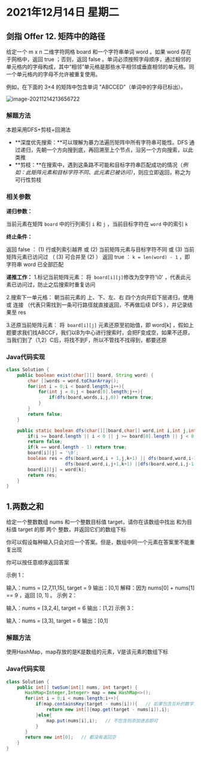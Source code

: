 #                                 2021年12月14日 星期二

## 剑指 Offer 12. 矩阵中的路径

给定一个 m x n 二维字符网格 board 和一个字符串单词 word 。如果 word 存在于网格中，返回 true ；否则，返回 false 。单词必须按照字母顺序，通过相邻的单元格内的字母构成，其中“相邻”单元格是那些水平相邻或垂直相邻的单元格。同一个单元格内的字母不允许被重复使用。

例如，在下面的 3×4 的矩阵中包含单词 "ABCCED"（单词中的字母已标出）。

![image-20211214213656722](C:\Users\zhangkunsong\AppData\Roaming\Typora\typora-user-images\image-20211214213656722.png)

### 解题方法

本题采用DFS+剪枝+回溯法

- **深度优先搜索：**可以理解为暴力法遍历矩阵中所有字符串可能性。DFS 通过递归，先朝一个方向搜到底，再回溯至上个节点，沿另一个方向搜索，以此类推
- **剪枝：**在搜索中，遇到这条路不可能和目标字符串匹配成功的情况（*例如：此矩阵元素和目标字符不同、此元素已被访问）*，则应立即返回，称之为可行性剪枝

### 相关参数

**递归参数：**

 当前元素在矩阵 `board` 中的行列索引 `i` 和 `j` ，当前目标字符在 `word` 中的索引 `k`

**终止条件：**

返回 false ： (1) 行或列索引越界 或 (2) 当前矩阵元素与目标字符不同 或 (3) 当前矩阵元素已访问过 （ (3) 可合并至 (2) ） 
返回 true ： `k = len(word) - 1` ，即字符串 word 已全部匹配

**递推工作：**
1.标记当前矩阵元素： 将` board[i][j]`修改为空字符'\0' ，代表此元素已访问过，防止之后搜索时重复访问 

2.搜索下一单元格： 朝当前元素的 上、下、左、右 四个方向开启下层递归，使用 或 连接 （代表只需找到一条可行路径就直接返回，不再做后续 DFS ），并记录结果至 res 

3.还原当前矩阵元素： 将` board[i][j]` 元素还原至初始值，即 word[k] ，假如上题要求我们找ABCCF，我们以B为中心进行搜索时，会把F变成空，如果不还原，当我们到了（1,2）C后，将找不到F，所以不管找不找得到，都要还原

### Java代码实现

```java
class Solution {
    public boolean exist(char[][] board, String word) {
        char []words = word.toCharArray();
        for(int i = 0;i < board.length;i++){
            for(int j = 0;j < board[0].length;j++){
                if(dfs(board,words,i,j,0)) return true;
            }
        }
        return false;
    }

    public static boolean dfs(char[][]board,char[] word,int i,int j,int k){
        if(i >= board.length || i < 0 || j >= board[0].length || j < 0 || board[i][j] != word[k]) 
        return false;
        if(k == word.length - 1) return true;
        board[i][j] = '\0';
        boolean res = dfs(board,word,i + 1,j,k+1) || dfs(board,word,i-1,j,k + 1) ||
                      dfs(board,word,i,j+1,k+1) ||dfs(board,word,i,j-1,k+1);
        board[i][j] = word[k];
        return res;
    }
}
```





## 1.两数之和

给定一个整数数组 nums 和一个整数目标值 target，请你在该数组中找出 和为目标值 target  的那 两个 整数，并返回它们的数组下标

你可以假设每种输入只会对应一个答案。但是，数组中同一个元素在答案里不能重复出现

你可以按任意顺序返回答案

示例 1：

输入：nums = [2,7,11,15], target = 9
输出：[0,1]
解释：因为 nums[0] + nums[1] == 9 ，返回 [0, 1] 。
示例 2：

输入：nums = [3,2,4], target = 6
输出：[1,2]
示例 3：

输入：nums = [3,3], target = 6
输出：[0,1]

### 解题方法

使用HashMap，map存放的是K是数组的元素，V是该元素的数组下标

### Java代码实现

```java
class Solution {
    public int[] twoSum(int[] nums, int target) {
       HashMap<Integer,Integer> map = new HashMap<>();
       for(int i = 0;i < nums.length;i++){
           if(map.containsKey(target - nums[i])){   // 如果包含互补的数字，返回两个下标
               return new int[]{map.get(target - nums[i]),i};
           }else{
               map.put(nums[i],i);   // 不包含则添加进去即可
           }
       } 
       return new int[0];   // 都没有返回空
    }
}
```

